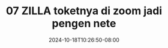 --- 
title: "07 ZILLA toketnya di zoom jadi pengen nete"
description: "nonton   07 ZILLA toketnya di zoom jadi pengen nete tiktok    "
date: 2024-10-18T10:26:50-08:00
file_code: "t6hr0x8y2mbp"
draft: false
cover: "rws203kj2liaej6n.jpg"
tags: ["ZILLA", "toketnya", "zoom", "jadi", "pengen", "nete", "bokep-indo", "bokep-viral", "bokep-ig"]
length: 219
fld_id: "1398219"
foldername: ".Hijab Zilla Torbut  16 Video"
categories: [".Hijab Zilla Torbut  16 Video"]
views: 169
---
